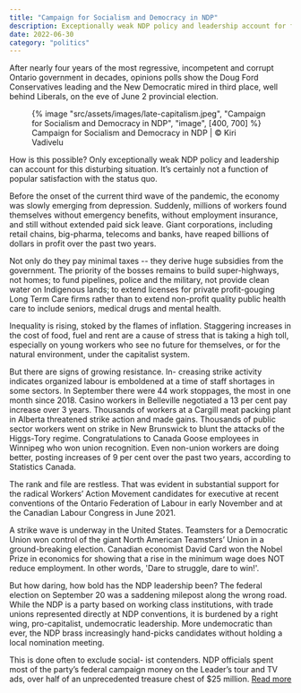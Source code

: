 ```yaml
---
title: "Campaign for Socialism and Democracy in NDP"
description: Exceptionally weak NDP policy and leadership account for failure of New Democratic Party
date: 2022-06-30
category: "politics"
---
```


After nearly four years of the most regressive, incompetent and corrupt Ontario government in decades, opinions polls show the Doug Ford Conservatives leading and the New Democratic mired in third place, well behind Liberals, on the eve of June 2 provincial election.

<!-- excerpt -->

<figure>
{% image "src/assets/images/late-capitalism.jpeg", "Campaign for Socialism and Democracy in NDP", "image", [400, 700] %}
<figcaption>Campaign for Socialism and Democracy in NDP | © Kiri Vadivelu</figcaption>
</figure>

How is this possible? Only exceptionally weak NDP policy and leadership can account for this disturbing situation. It’s certainly not a function of popular satisfaction with the status quo.

Before the onset of the current third wave of the pandemic, the economy was slowly emerging from depression. Suddenly, millions of workers found themselves without emergency benefits, without employment insurance, and still without extended paid sick leave. Giant corporations, including retail chains, big-pharma, telecoms and banks, have reaped billions of dollars in profit over the past two years.

Not only do they pay minimal taxes -- they derive huge subsidies from the government. The priority of the bosses remains to build super-highways, not homes; to fund pipelines, police and the military, not provide clean water on Indigenous lands; to extend licenses for private profit-gouging Long Term Care firms rather than to extend non-profit quality public health care to include seniors, medical drugs and mental health.

Inequality is rising, stoked by the flames of inflation. Staggering increases in the cost of food, fuel and rent are a cause of stress that is taking a high toll, especially on young workers who see no future for themselves, or for the natural environment, under the capitalist system.

But there are signs of growing resistance. In- creasing strike activity indicates organized labour is emboldened at a time of staff shortages in some sectors. In September there were 44 work stoppages, the most in one month since 2018. Casino workers in Belleville negotiated a 13 per cent pay increase over 3 years. Thousands of workers at a Cargill meat packing plant in Alberta threatened strike action and made gains. Thousands of public sector workers went on strike in New Brunswick to blunt the attacks of the Higgs-Tory regime. Congratulations to Canada Goose employees in Winnipeg who won union recognition. Even non-union workers are doing better, posting increases of 9 per cent over the past two years, according to Statistics Canada.

The rank and file are restless. That was evident in substantial support for the radical Workers’ Action Movement candidates for executive at recent conventions of the Ontario Federation of Labour in early November and at the Canadian Labour Congress in June 2021.

A strike wave is underway in the United States. Teamsters for a Democratic Union won control of the giant North American Teamsters’ Union in a ground-breaking election. Canadian economist David Card won the Nobel Prize in economics for showing that a rise in the minimum wage does NOT reduce employment. In other words, 'Dare to struggle, dare to win!'.

But how daring, how bold has the NDP leadership been? The federal election on September 20 was a saddening milepost along the wrong road. While the NDP is a party based on working class institutions, with trade unions represented directly at NDP conventions, it is burdened by a right wing, pro-capitalist, undemocratic leadership. More undemocratic than ever, the NDP brass increasingly hand-picks candidates without holding a local nomination meeting.

This is done often to exclude social- ist contenders. NDP officials spent most of the party’s federal campaign money on the Leader’s tour and TV ads, over half of an unprecedented treasure chest of $25 million. [Read more](https://ndpsocialists.ca/wp-content/uploads/2022/02/turn-left-winter-2022-3.pdf)
